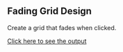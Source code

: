## Fading Grid Design

Create a grid that fades when clicked.

[Click here to see the output](https://www.instagram.com/reel/C4cjzFHrm8F/?utm_source=ig_web_copy_link&igsh=MzRlODBiNWFlZA==)
